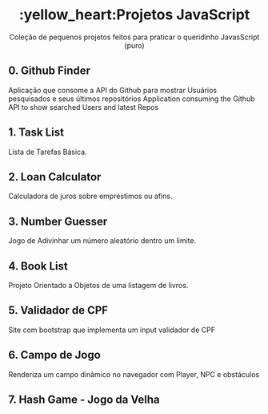 <h1 align="center"> :yellow_heart:Projetos JavaScript</h1>

<p align="center">Coleção de pequenos projetos feitos para praticar o queridinho JavasScript (puro)</p>

## 0. Github Finder
Aplicação que consome a API do Github para mostrar Usuários pesquisados e seus últimos repositórios
Application consuming the Github API to show searched Users and latest Repos

## 1. Task List

Lista de Tarefas Básica.

## 2. Loan Calculator

Calculadora de juros sobre empréstimos ou afins.

## 3. Number Guesser

Jogo de Adivinhar um número aleatório dentro um limite.

## 4. Book List

Projeto Orientado a Objetos de uma listagem de livros.

## 5. Validador de CPF

Site com bootstrap que implementa um input validador de CPF

## 6. Campo de Jogo

Renderiza um campo dinâmico no navegador com Player, NPC e obstáculos 

## 7. Hash Game - Jogo da Velha


